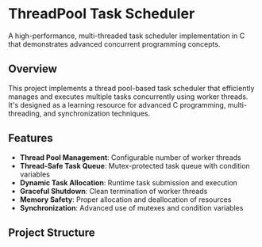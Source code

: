 # ThreadPool Task Scheduler

A high-performance, multi-threaded task scheduler implementation in C that demonstrates advanced concurrent programming concepts.

## Overview

This project implements a thread pool-based task scheduler that efficiently manages and executes multiple tasks concurrently using worker threads. It's designed as a learning resource for advanced C programming, multi-threading, and synchronization techniques.

## Features

- **Thread Pool Management**: Configurable number of worker threads
- **Thread-Safe Task Queue**: Mutex-protected task queue with condition variables
- **Dynamic Task Allocation**: Runtime task submission and execution
- **Graceful Shutdown**: Clean termination of worker threads
- **Memory Safety**: Proper allocation and deallocation of resources
- **Synchronization**: Advanced use of mutexes and condition variables

## Project Structure
